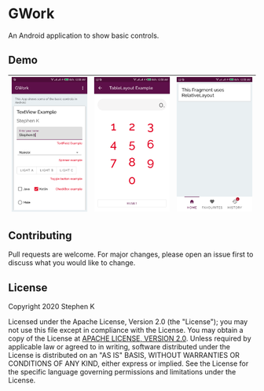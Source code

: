 # GWork

An Android application to show basic controls.

## Demo

|<img src="images/s1.png" width=200/>|<img src="images/s2.png" width=200/>|<img src="images/s3.png" width=200/>|
|:----:|:----:|:----:|

## Contributing
Pull requests are welcome. For major changes, please open an issue first to discuss what you would like to change.

## License

   Copyright 2020 Stephen K
   
   Licensed under the Apache License, Version 2.0 (the "License");
   you may not use this file except in compliance with the License.
   You may obtain a copy of the License at [APACHE LICENSE, VERSION 2.0](https://www.apache.org/licenses/LICENSE-2.0).
   Unless required by applicable law or agreed to in writing, software
   distributed under the License is distributed on an "AS IS" BASIS,
   WITHOUT WARRANTIES OR CONDITIONS OF ANY KIND, either express or implied.
   See the License for the specific language governing permissions and
   limitations under the License.
   
